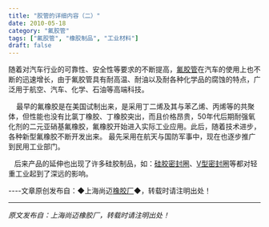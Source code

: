 ```yaml
---
title: "胶管的详细内容（二）"
date: 2010-05-18
category: "氟胶管"
tags: ["氟胶管", "橡胶制品", "工业材料"]
draft: false
---
```


随着对汽车行业的可靠性、安全性等要求的不断提高，[氟胶管](http://www.smpolymer.com/fujiaoguan/)在汽车的使用上也不断的迅速增长，由于氟胶管具有耐高温、耐油以及耐各种化学品的腐蚀的特点，广泛用于航空、汽车、化学、石油等高端科技。

    最早的氟橡胶是在美国试制出来，是采用丁二烯及其与苯乙烯、丙烯等的共聚体，但性能也没有比氯丁橡胶、丁橡胶突出，而且价格昂贵，50年代后期耐强氧化剂的二元亚硝基氟橡胶，氟橡胶开始进入实际工业应用。此后，随着技术进步，各种新型氟橡胶不断开发出来。 最先采用在航天与国防军事中，现在也逐步推广到民用工业部门。

   后来产品的延伸也出现了许多硅胶制品，如：[硅胶密封圈](http://www.smpolymer.com/)、[V型密封圈](http://www.smpolymer.com/)等都对轻重工业起到了深远的影响。  

----文章原创发布自：◆上海尚迈[橡胶厂](http://www.smpolymer.com/)◆，转载时请注明出处！

---

*原文发布自：上海尚迈橡胶厂，转载时请注明出处！*
